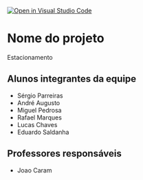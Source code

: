 [![Open in Visual Studio Code](https://classroom.github.com/assets/open-in-vscode-718a45dd9cf7e7f842a935f5ebbe5719a5e09af4491e668f4dbf3b35d5cca122.svg)](https://classroom.github.com/online_ide?assignment_repo_id=12219484&assignment_repo_type=AssignmentRepo)
# Nome do projeto
Estacionamento

## Alunos integrantes da equipe

* Sérgio Parreiras
* André Augusto 
* Miguel Pedrosa
* Rafael Marques
* Lucas Chaves
* Eduardo Saldanha

## Professores responsáveis

* Joao Caram

